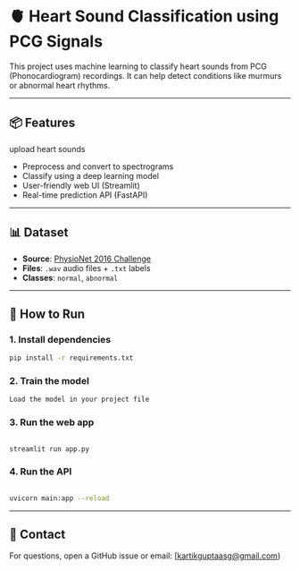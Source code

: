# 🫀 Heart Sound Classification using PCG Signals

This project uses machine learning to classify heart sounds from PCG (Phonocardiogram) recordings. It can help detect conditions like murmurs or abnormal heart rhythms.

---

## 📦 Features

 upload heart sounds
- Preprocess and convert to spectrograms
- Classify using a deep learning model
- User-friendly web UI (Streamlit)
- Real-time prediction API (FastAPI)

---



## 📊 Dataset

- **Source**: [PhysioNet 2016 Challenge](https://physionet.org/content/challenge-2016/)
- **Files**: `.wav` audio files + `.txt` labels
- **Classes**: `normal`, `abnormal`

---

## 🚀 How to Run

### 1. Install dependencies
```bash
pip install -r requirements.txt
```

### 2. Train the model
```bash
Load the model in your project file 
```

### 3. Run the web app
```bash

streamlit run app.py
```

### 4. Run the API
```bash

uvicorn main:app --reload
```

---

## 📧 Contact

For questions, open a GitHub issue or email: [kartikguptaasg@gmail.com)
